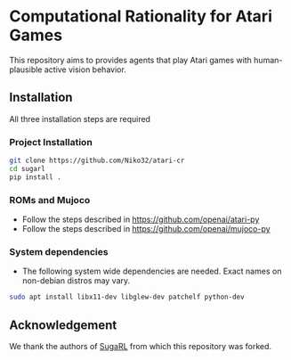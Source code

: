 # Computational Rationality for Atari Games
This repository aims to provides agents that play Atari games with human-plausible active vision behavior. 

## Installation
All three installation steps are required
### Project Installation
``` sh
git clone https://github.com/Niko32/atari-cr
cd sugarl
pip install .
```
### ROMs and Mujoco
- Follow the steps described in https://github.com/openai/atari-py
- Follow the steps described in https://github.com/openai/mujoco-py
### System dependencies
- The following system wide dependencies are needed. Exact names on non-debian distros may vary.
``` sh
sudo apt install libx11-dev libglew-dev patchelf python-dev
```

## Acknowledgement
We thank the authors of [SugaRL](https://github.com/elicassion/sugarl) from which this repository was forked.
